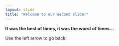 ```yaml
---
layout: slide
title: "Welcome to our second slide!"
---
```

**It was the best of times, it was the worst of times...**

Use the left arrow to go back!
